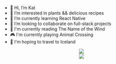 - 👋 Hi, I’m Kat
- 👀 I’m interested in plants && delicious recipes
- 🌱 I’m currently learning React Native 
- 💞️ I’m looking to collaborate on full-stack projects
- 📖 I'm currently reading The Name of the Wind
- 🎮 I'm currently playing Animal Crossing
- 🛫 I'm hoping to travel to Iceland
<!-- - 📫 How to reach me ...-->

<!---
ktannehill/ktannehill is a ✨ special ✨ repository because its `README.md` (this file) appears on your GitHub profile.
You can click the Preview link to take a look at your changes.
--->

<!-- <img src="" alt="" style="max-width:100%"> -->

<p align="center">
  <a href="https://skillicons.dev">
    <img src="https://skillicons.dev/icons?i=css,discord,figma,flask,git,github,html,js,linkedin" /><br />
    <img src="https://skillicons.dev/icons?i=materialui,ps,postman,py,react,replit,sqlite,vscode" />
  </a>
</p>

<!--<p>
![BuyMeACoffee](https://img.shields.io/badge/Buy%20Me%20a%20Coffee-ffdd00?style=for-the-badge&logo=buy-me-a-coffee&logoColor=black)
</p>-->
